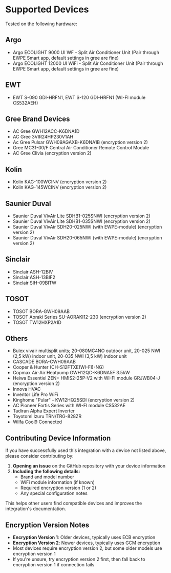 # Supported Devices

Tested on the following hardware:

## Argo
- Argo ECOLIGHT 9000 UI WF - Split Air Conditioner Unit (Pair through EWPE Smart app, default settings in gree are fine)
- Argo ECOLIGHT 12000 UI WiFi - Split Air Conditioner Unit (Pair through EWPE Smart app, default settings in gree are fine)

## EWT
- EWT S-090 GDI-HRFN1, EWT S-120 GDI-HRFN1 (WI-FI module CS532AEH)

## Gree Brand Devices
- AC Gree GWH12ACC-K6DNA1D
- AC Gree 3VIR24HP230V1AH
- Ac Gree Pulsar GWH09AGAXB-K6DNA1B (encryption version 2)
- Gree MC31-00/F Central Air Conditioner Remote Control Module
- AC Gree Clivia (encryption version 2)

## Kolin
- Kolin KAG-100WCINV (encryption version 2)
- Kolin KAG-145WCINV (encryption version 2)

## Saunier Duval
- Saunier Duval VivAir Lite SDHB1-025SNWI (encryption version 2)
- Saunier Duval VivAir Lite SDHB1-035SNWI (encryption version 2)
- Saunier Duval VivAir SDH20-025NWI (with EWPE-module) (encryption version 2)
- Saunier Duval VivAir SDH20-065NWI (with EWPE-module) (encryption version 2)

## Sinclair
- Sinclair ASH-12BIV
- Sinclair ASH-13BIF2
- Sinclair SIH-09BITW

## TOSOT
- TOSOT BORA-GWH09AAB
- TOSOT Aoraki Series SU-AORAKI12-230 (encryption version 2)
- TOSOT TW12HXP2A1D

## Others
- Bulex vivair multisplit units; 20-080MC4NO outdoor unit, 20-025 NWI (2,5 kW) indoor unit, 20-035 NWI (3,5 kW) indoor unit
- CASCADE BORA-CWH09AAB
- Cooper & Hunter (CH-S12FTXE(WI-FI)-NG)
- Copmax Air-Air Heatpump GWH12QC-K6DNA5F 3.5kW
- Heiwa Essentiel ZEN+ HMIS2-25P-V2 with WI-FI module GRJWB04-J (encryption version 2)
- Innova HVAC
- Inventor Life Pro WiFi
- Kinghome "Pular" - KW12HQ25SDI (encryption version 2)
- AC Pioneer Fortis Series with WI-FI module CS532AE
- Tadiran Alpha Expert Inverter
- Toyotomi Izuru TRN/TRG-828ZR
- Wilfa Cool9 Connected

## Contributing Device Information

If you have successfully used this integration with a device not listed above, please consider contributing by:

1. **Opening an issue** on the GitHub repository with your device information
2. **Including the following details:**
   - Brand and model number
   - WiFi module information (if known)
   - Required encryption version (1 or 2)
   - Any special configuration notes

This helps other users find compatible devices and improves the integration's documentation.

## Encryption Version Notes

- **Encryption Version 1**: Older devices, typically uses ECB encryption
- **Encryption Version 2**: Newer devices, typically uses GCM encryption
- Most devices require encryption version 2, but some older models use encryption version 1
- If you're unsure, try encryption version 2 first, then fall back to encryption version 1 if connection fails
